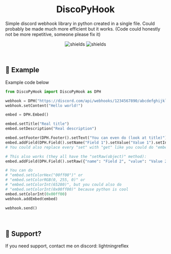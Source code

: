 <h1 align="center" id="title">DiscoPyHook</h1>

<p id="description">Simple discord webhook library in python created in a single file. Could probably be made much more efficient but it works. (Code could honestly not be more repetitive, someone please fix it)</p>

<p align="center"><img src="https://img.shields.io/discord/992429435687018588?label=Discord" alt="shields"> <img src="https://img.shields.io/github/license/LightningReflex/DiscoPyHook" alt="shields"></p>
<p>&nbsp;</p>

<h2>📝 Example</h2>
<p>Example code below</p>

```python
from DiscoPyHook import DiscoPyHook as DPH

webhook = DPH("https://discord.com/api/webhooks/1234567890/abcdefghijklmnopqrstuvwxyz1234567890")
webhook.setContent("Hello world!")

embed = DPH.Embed()

embed.setTitle("Real title")
embed.setDescription("Real description")

embed.setFooter(DPH.Footer().setText("You can even do (look at title)")).setAuthor(DPH.Author().setName("STUFF LIKE THIS"))
embed.addField(DPH.Field().setName("Field 1").setValue("Value 1").setInline(True))
# You could also replace every "set" with "get" like you could do "embed.getTitle()" or "embed.getFields()" (returns a list)

# This also works (they all have the "setRaw(object)" method):
embed.addField(DPH.Field().setRaw({"name": "Field 2", "value": "Value 2", "inline": True}))

# You can do
# "embed.setColorHex("00ff00")" or
# "embed.setColorRGB(0, 255, 0)" or
# "embed.setColorInt(65280)", but you could also do
# "embed.setColorInt(0x00ff00)" because python is cool
embed.setColorInt(0x00ff00)
webhook.addEmbed(embed)

webhook.send()
```
<p>&nbsp;</p>

<h2>💖 Support?</h2>
If you need support, contact me on discord: lightningreflex